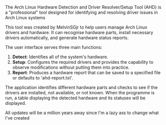 The Arch Linux Hardware Detection and Driver Resolver/Setup Tool (AHD) is a "professional" tool designed for identifying and resolving driver issues in Arch Linux systems

This tool was created by MelvinSGjr to help users manage Arch Linux drivers and hardware. It can recognise hardware parts, install necessary drivers automatically, and generate hardware status reports.

The user interface serves three main functions:
1. **Detect**: Identifies all of the system's hardware.
2. **Setup**: Configures the required drivers and provides the capability to observe modifications without putting them into practice.
3. **Report**: Produces a hardware report that can be saved to a specified file or defaults to 'ahd-report.txt'.

The application identifies different hardware parts and checks to see if the drivers are installed, not available, or not known. When the programme is run, a table displaying the detected hardware and its statuses will be displayed.


All updates will be a million years away since I'm a lazy ass to change what I've created
